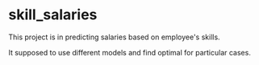 # skill_salaries
This project is in predicting salaries based on employee's skills.

It supposed to use different models and find optimal for particular cases.

